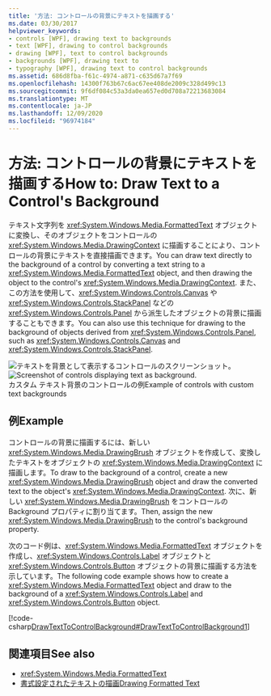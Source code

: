 ```yaml
---
title: '方法: コントロールの背景にテキストを描画する'
ms.date: 03/30/2017
helpviewer_keywords:
- controls [WPF], drawing text to backgrounds
- text [WPF], drawing to control backgrounds
- drawing [WPF], text to control backgrounds
- backgrounds [WPF], drawing text to
- typography [WPF], drawing text to control backgrounds
ms.assetid: 686d8fba-f61c-4974-a871-c635d67a7f69
ms.openlocfilehash: 14300f763b67c6ac67ee408de2009c328d499c13
ms.sourcegitcommit: 9f6df084c53a3da0ea657ed0d708a72213683084
ms.translationtype: MT
ms.contentlocale: ja-JP
ms.lasthandoff: 12/09/2020
ms.locfileid: "96974184"
---
```

# <a name="how-to-draw-text-to-a-controls-background"></a><span data-ttu-id="6ea8e-102">方法: コントロールの背景にテキストを描画する</span><span class="sxs-lookup"><span data-stu-id="6ea8e-102">How to: Draw Text to a Control's Background</span></span>
<span data-ttu-id="6ea8e-103">テキスト文字列を <xref:System.Windows.Media.FormattedText> オブジェクトに変換し、そのオブジェクトをコントロールの <xref:System.Windows.Media.DrawingContext> に描画することにより、コントロールの背景にテキストを直接描画できます。</span><span class="sxs-lookup"><span data-stu-id="6ea8e-103">You can draw text directly to the background of a control by converting a text string to a <xref:System.Windows.Media.FormattedText> object, and then drawing the object to the control's <xref:System.Windows.Media.DrawingContext>.</span></span> <span data-ttu-id="6ea8e-104">また、この方法を使用して、<xref:System.Windows.Controls.Canvas> や <xref:System.Windows.Controls.StackPanel> などの <xref:System.Windows.Controls.Panel> から派生したオブジェクトの背景に描画することもできます。</span><span class="sxs-lookup"><span data-stu-id="6ea8e-104">You can also use this technique for drawing to the background of objects derived from <xref:System.Windows.Controls.Panel>, such as <xref:System.Windows.Controls.Canvas> and <xref:System.Windows.Controls.StackPanel>.</span></span>  
  
 <span data-ttu-id="6ea8e-105">![テキストを背景として表示するコントロールのスクリーンショット。](./media/how-to-draw-text-to-a-control-background/draw-text-background.png "DrawText2Background01")</span><span class="sxs-lookup"><span data-stu-id="6ea8e-105">![Screenshot of controls displaying text as background.](./media/how-to-draw-text-to-a-control-background/draw-text-background.png "DrawText2Background01")</span></span>  
<span data-ttu-id="6ea8e-106">カスタム テキスト背景のコントロールの例</span><span class="sxs-lookup"><span data-stu-id="6ea8e-106">Example of controls with custom text backgrounds</span></span>  
  
## <a name="example"></a><span data-ttu-id="6ea8e-107">例</span><span class="sxs-lookup"><span data-stu-id="6ea8e-107">Example</span></span>  
 <span data-ttu-id="6ea8e-108">コントロールの背景に描画するには、新しい <xref:System.Windows.Media.DrawingBrush> オブジェクトを作成して、変換したテキストをオブジェクトの <xref:System.Windows.Media.DrawingContext> に描画します。</span><span class="sxs-lookup"><span data-stu-id="6ea8e-108">To draw to the background of a control, create a new <xref:System.Windows.Media.DrawingBrush> object and draw the converted text to the object's <xref:System.Windows.Media.DrawingContext>.</span></span> <span data-ttu-id="6ea8e-109">次に、新しい <xref:System.Windows.Media.DrawingBrush> をコントロールの Background プロパティに割り当てます。</span><span class="sxs-lookup"><span data-stu-id="6ea8e-109">Then, assign the new <xref:System.Windows.Media.DrawingBrush> to the control's background property.</span></span>  
  
 <span data-ttu-id="6ea8e-110">次のコード例は、<xref:System.Windows.Media.FormattedText> オブジェクトを作成し、<xref:System.Windows.Controls.Label> オブジェクトと <xref:System.Windows.Controls.Button> オブジェクトの背景に描画する方法を示しています。</span><span class="sxs-lookup"><span data-stu-id="6ea8e-110">The following code example shows how to create a <xref:System.Windows.Media.FormattedText> object and draw to the background of a <xref:System.Windows.Controls.Label> and <xref:System.Windows.Controls.Button> object.</span></span>  
  
 [!code-csharp[DrawTextToControlBackground#DrawTextToControlBackground1](~/samples/snippets/csharp/VS_Snippets_Wpf/DrawTextToControlBackground/CSHARP/Window1.xaml.cs#drawtexttocontrolbackground1)]  
  
## <a name="see-also"></a><span data-ttu-id="6ea8e-111">関連項目</span><span class="sxs-lookup"><span data-stu-id="6ea8e-111">See also</span></span>

- <xref:System.Windows.Media.FormattedText>
- [<span data-ttu-id="6ea8e-112">書式設定されたテキストの描画</span><span class="sxs-lookup"><span data-stu-id="6ea8e-112">Drawing Formatted Text</span></span>](drawing-formatted-text.md)
